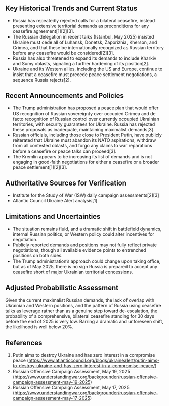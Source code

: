 ## Key Historical Trends and Current Status

- Russia has repeatedly rejected calls for a bilateral ceasefire, instead presenting extensive territorial demands as preconditions for any ceasefire agreement[1][2][3].
- The Russian delegation in recent talks (Istanbul, May 2025) insisted Ukraine must cede all of Luhansk, Donetsk, Zaporizhia, Kherson, and Crimea, and that these be internationally recognized as Russian territory before any ceasefire would be considered[2][3].
- Russia has also threatened to expand its demands to include Kharkiv and Sumy oblasts, signaling a further hardening of its position[2].
- Ukraine and its Western allies, including the US and Europe, continue to insist that a ceasefire must precede peace settlement negotiations, a sequence Russia rejects[2].

## Recent Announcements and Policies

- The Trump administration has proposed a peace plan that would offer US recognition of Russian sovereignty over occupied Crimea and de facto recognition of Russian control over currently occupied Ukrainian territories, with security guarantees for Ukraine. Russia has rejected these proposals as inadequate, maintaining maximalist demands[3].
- Russian officials, including those close to President Putin, have publicly reiterated that Ukraine must abandon its NATO aspirations, withdraw from all contested oblasts, and forgo any claims to war reparations before a ceasefire or peace talks can proceed[3].
- The Kremlin appears to be increasing its list of demands and is not engaging in good-faith negotiations for either a ceasefire or a broader peace settlement[1][2][3].

## Authoritative Sources for Verification

- Institute for the Study of War (ISW) daily campaign assessments[2][3]
- Atlantic Council Ukraine Alert analysis[1]

## Limitations and Uncertainties

- The situation remains fluid, and a dramatic shift in battlefield dynamics, internal Russian politics, or Western policy could alter incentives for negotiation.
- Publicly reported demands and positions may not fully reflect private negotiations, though all available evidence points to entrenched positions on both sides.
- The Trump administration’s approach could change upon taking office, but as of May 2025, there is no sign Russia is prepared to accept any ceasefire short of major Ukrainian territorial concessions.

## Adjusted Probabilistic Assessment

Given the current maximalist Russian demands, the lack of overlap with Ukrainian and Western positions, and the pattern of Russia using ceasefire talks as leverage rather than as a genuine step toward de-escalation, the probability of a comprehensive, bilateral ceasefire standing for 30 days before the end of 2025 is very low. Barring a dramatic and unforeseen shift, the likelihood is well below 20%.

## References

1. Putin aims to destroy Ukraine and has zero interest in a compromise peace (https://www.atlanticcouncil.org/blogs/ukrainealert/putin-aims-to-destroy-ukraine-and-has-zero-interest-in-a-compromise-peace/)
2. Russian Offensive Campaign Assessment, May 19, 2025 (https://www.understandingwar.org/backgrounder/russian-offensive-campaign-assessment-may-19-2025)
3. Russian Offensive Campaign Assessment, May 17, 2025 (https://www.understandingwar.org/backgrounder/russian-offensive-campaign-assessment-may-17-2025)